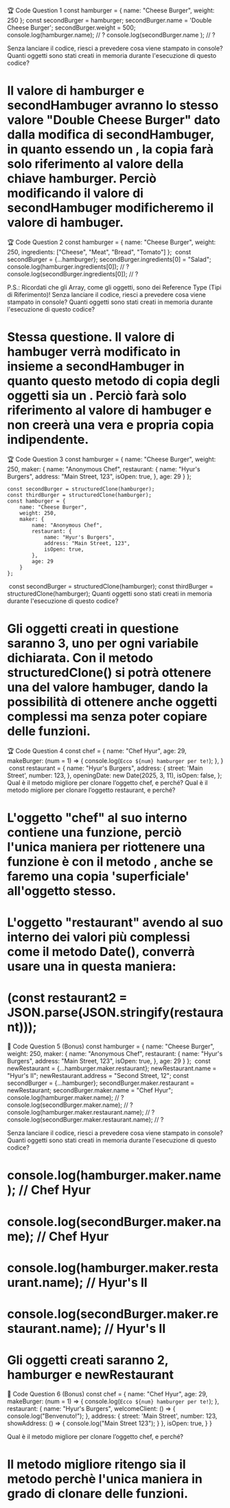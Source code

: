🏆 Code Question 1
    const hamburger = { name: "Cheese Burger", weight: 250 };
    const secondBurger = hamburger;
    secondBurger.name = 'Double Cheese Burger';
    secondBurger.weight = 500;
    ​
    console.log(hamburger.name); // ?
    console.log(secondBurger.name ); // ?

Senza lanciare il codice, riesci a prevedere cosa viene stampato in console?
Quanti oggetti sono stati creati in memoria durante l'esecuzione di questo codice?

# Il valore di hamburger e secondHambuger avranno lo stesso valore "Double Cheese Burger" dato dalla modifica di secondHambuger, in quanto essendo un <reference>, la copia farà solo riferimento al valore della chiave hamburger. Perciò modificando il valore di secondHambuger modificheremo il valore di hambuger.

🏆 Code Question 2
    const hamburger = { 
        name: "Cheese Burger", 
        weight: 250,
        ingredients: ["Cheese", "Meat", "Bread", "Tomato"]
    };
    ​
    const secondBurger = {...hamburger};
    secondBurger.ingredients[0] = "Salad";
    ​
    console.log(hamburger.ingredients[0]); // ?
    console.log(secondBurger.ingredients[0]); // ?

P.S.: Ricordati che gli Array, come gli oggetti, sono dei Reference Type (Tipi di Riferimento)!
Senza lanciare il codice, riesci a prevedere cosa viene stampato in console?
Quanti oggetti sono stati creati in memoria durante l'esecuzione di questo codice?

# Stessa questione. Il valore di hambuger verrà modificato in insieme a secondHambuger in quanto questo metodo di copia degli oggetti sia un <Reference Type>. Perciò farà solo riferimento al valore di hambuger e non creerà una vera e propria copia indipendente.

🏆 Code Question 3
    const hamburger = { 
    	name: "Cheese Burger", 
    	weight: 250,
    	maker: {
    		name: "Anonymous Chef",
    		restaurant: {
    			name: "Hyur's Burgers",
    			address: "Main Street, 123",
    			isOpen: true,
    		},
    		age: 29
    	}
    };

    const secondBurger = structuredClone(hamburger);
    const thirdBurger = structuredClone(hamburger);
    const hamburger = { 
        name: "Cheese Burger", 
        weight: 250,
        maker: {
            name: "Anonymous Chef",
            restaurant: {
                name: "Hyur's Burgers",
                address: "Main Street, 123",
                isOpen: true,
            },
            age: 29
        }
    };
​
const secondBurger = structuredClone(hamburger);
const thirdBurger = structuredClone(hamburger);
Quanti oggetti sono stati creati in memoria durante l'esecuzione di questo codice?

# Gli oggetti creati in questione saranno 3, uno per ogni variabile dichiarata. Con il metodo structuredClone() si potrà ottenere una <Deep Copy> del valore hambuger, dando la possibilità di ottenere anche oggetti complessi ma senza poter copiare delle funzioni.

🏆 Code Question 4
    const chef = {
        name: "Chef Hyur",
        age: 29,
        makeBurger: (num = 1) => {
            console.log(`Ecco ${num} hamburger per te!`);
        },
    }
    ​
    const restaurant = {
        name: "Hyur's Burgers",
        address: {
            street: 'Main Street',
            number: 123,
        },
        openingDate: new Date(2025, 3, 11),
        isOpen: false,
    };
Qual è il metodo migliore per clonare l’oggetto chef, e perché?
Qual è il metodo migliore per clonare l’oggetto restaurant, e perché?

# L'oggetto "chef" al suo interno contiene una funzione, perciò l'unica maniera per riottenere una funzione è con il metodo <Spread>, anche se faremo una copia 'superficiale' all'oggetto stesso.
# L'oggetto "restaurant" avendo al suo interno dei valori più complessi come il metodo Date(), converrà usare una <Shallow Copy> in questa maniera:
# (const restaurant2 = JSON.parse(JSON.stringify(restaurant)));

🎯 Code Question 5 (Bonus)
    const hamburger = { 
        name: "Cheese Burger", 
        weight: 250,
        maker: {
            name: "Anonymous Chef",
            restaurant: {
                name: "Hyur's Burgers",
                address: "Main Street, 123",
                isOpen: true,
            },
            age: 29
        }
    };
    ​
    const newRestaurant = {...hamburger.maker.restaurant};
    newRestaurant.name = "Hyur's II";
    newRestaurant.address = "Second Street, 12";
    const secondBurger = {...hamburger};
    secondBurger.maker.restaurant = newRestaurant;
    secondBurger.maker.name = "Chef Hyur";
    ​
    console.log(hamburger.maker.name); // ?
    console.log(secondBurger.maker.name); // ?
    console.log(hamburger.maker.restaurant.name); // ?
    console.log(secondBurger.maker.restaurant.name); // ?

Senza lanciare il codice, riesci a prevedere cosa viene stampato in console?
Quanti oggetti sono stati creati in memoria durante l'esecuzione di questo codice?

# console.log(hamburger.maker.name); // Chef Hyur
# console.log(secondBurger.maker.name); // Chef Hyur
# console.log(hamburger.maker.restaurant.name); // Hyur's II
# console.log(secondBurger.maker.restaurant.name); // Hyur's II

# Gli oggetti creati saranno 2, hamburger e newRestaurant

🎯 Code Question 6 (Bonus)
    const chef = {
        name: "Chef Hyur",
        age: 29,
        makeBurger: (num = 1) => {
            console.log(`Ecco ${num} hamburger per te!`);
        },
        restaurant: {
            name: "Hyur's Burgers",
            welcomeClient: () => {
                console.log("Benvenuto!");
            },
            address: {
                street: 'Main Street',
                number: 123,
                showAddress: () => {
                    console.log("Main Street 123");
                }
            },
            isOpen: true,
        }
    }

Qual è il metodo migliore per clonare l’oggetto chef, e perché?

# Il metodo migliore ritengo sia il metodo <Spread> perchè l'unica maniera in grado di clonare delle funzioni.